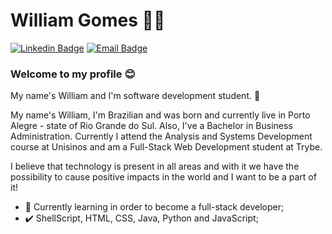 # William Gomes :man_technologist:

[![Linkedin Badge](https://img.shields.io/badge/-LinkedIn-blue?style=flat-square&logo=Linkedin&logoColor=white&link=https://www.linkedin.com/in/williamjog/)](https://www.linkedin.com/in/williamjog/)
[![Email Badge](https://img.shields.io/badge/-Gmail-c14438?style=flat-square&logo=Gmail&logoColor=white&link=mailto:williamjog@hotmail.com)](mailto:williamjog@hotmail.com)


### Welcome to my profile :blush:

My name's William and I'm software development student. :school: 

My name's William, I'm Brazilian and was born and currently live in Porto Alegre - state of Rio Grande do Sul. Also, I've a Bachelor in Business Administration. Currently I attend the Analysis and Systems Development course at Unisinos and am a Full-Stack Web Development student at Trybe.

I believe that technology is present in all areas and with it we have the possibility to cause positive impacts in the world and I want to be a part of it!


 - :blue_book: Currently learning in order to become a full-stack developer;
 - :heavy_check_mark: ShellScript, HTML, CSS, Java, Python and JavaScript;
